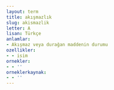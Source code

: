 ```yaml
---
layout: term
title: akışmazlık
slug: akismazlik
letter: A
lisan: Türkçe
anlamlar:
- Akışmaz veya durağan maddenin durumu
ozellikler:
- - isim
ornekler:
- - ''
orneklerkaynak:
- - ''
---
```

